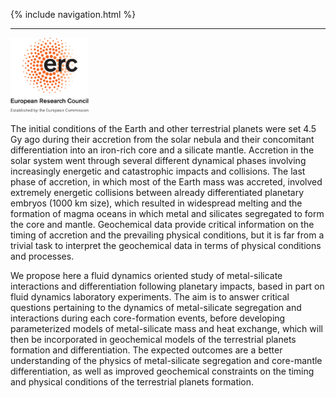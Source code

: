 {% include navigation.html %}

---

<img src="/assets/img/LOGO-ERC.jpeg" alt="drawing" height="120"/>


The initial conditions of the Earth and other terrestrial planets were set 4.5 Gy ago during their accretion from the solar nebula and their concomitant differentiation into an iron-rich core and a silicate mantle. Accretion in the solar system went through several different dynamical phases involving increasingly energetic and catastrophic impacts and collisions. The last phase of accretion, in which most of the Earth mass was accreted, involved extremely energetic collisions between already differentiated planetary embryos (1000 km size), which resulted in widespread melting and the formation of magma oceans in which metal and silicates segregated to form the core and mantle. Geochemical data provide critical information on the timing of accretion and the prevailing physical conditions, but it is far from a trivial task to interpret the geochemical data in terms of physical conditions and processes.

We propose here a fluid dynamics oriented study of metal-silicate interactions and differentiation following planetary impacts, based in part on fluid dynamics laboratory experiments. The aim is to answer critical questions pertaining to the dynamics of metal-silicate segregation and interactions during each core-formation events, before developing parameterized models of metal-silicate mass and heat exchange, which will then be incorporated in geochemical models of the terrestrial planets formation and differentiation. The expected outcomes are a better understanding of the physics of metal-silicate segregation and core-mantle differentiation, as well as improved geochemical constraints on the timing and physical conditions of the terrestrial planets formation.


